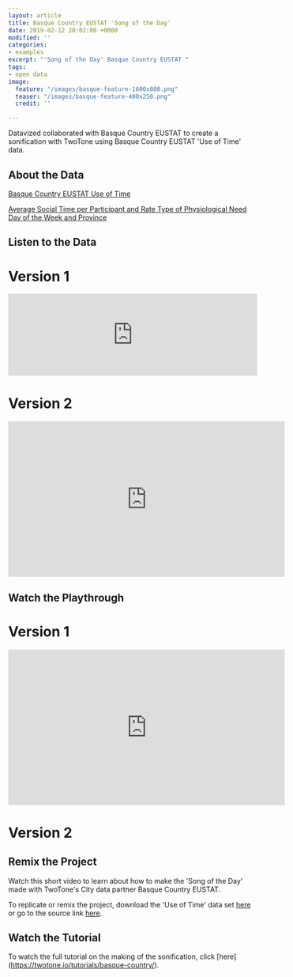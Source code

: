 ```yaml
---
layout: article
title: Basque Country EUSTAT 'Song of the Day'
date: 2019-02-12 20:02:00 +0000
modified: ''
categories:
- examples
excerpt: "'Song of the Day' Basque Country EUSTAT "
tags:
- open data
image:
  feature: "/images/basque-feature-1600x800.png"
  teaser: "/images/basque-feature-400x250.png"
  credit: ''

---
```

Datavized collaborated with Basque Country EUSTAT to create a sonification with TwoTone using Basque Country EUSTAT 'Use of Time' data. 

## About the Data

[Basque Country EUSTAT Use of Time](http://en.eustat.eus/estadisticas/tema_173/opt_0/tipo_1/ti_Use_of_time/temas.html "Basque Country EUSTAT Use of Time")

[Average Social Time per Participant and Rate Type of Physiological Need Day of the Week and Province](http://en.eustat.eus/elementos/ele0000400/Average_social_time_per_participant_and_rate_type_of_physiological_need_day_of_the_week_and_province_hhmm/tbl0000453_i.htm "Average Social Time per Participant and Rate Type of Physiological Need Day of the Week and Province")

## Listen to the Data

# Version 1
<iframe width="100%" height="166" scrolling="no" frameborder="no" allow="autoplay" src="https://w.soundcloud.com/player/?url=https%3A//api.soundcloud.com/tracks/575450994%3Fsecret_token%3Ds-8Qmb5&color=%23f57c00&auto_play=false&hide_related=false&show_comments=true&show_user=true&show_reposts=false&show_teaser=true"></iframe>

# Version 2
<iframe width="560" height="315" src="https://www.youtube.com/embed/Tl7xCO6eINU" frameborder="0" allow="accelerometer; autoplay; encrypted-media; gyroscope; picture-in-picture" allowfullscreen></iframe>

## Watch the Playthrough

# Version 1
<iframe width="560" height="315" src="https://www.youtube.com/embed/-_MZHNWBOsk" frameborder="0" allow="accelerometer; autoplay; encrypted-media; gyroscope; picture-in-picture" allowfullscreen></iframe>

# Version 2


## Remix the Project

Watch this short video to learn about how to make the 'Song of the Day' made with TwoTone's City data partner Basque Country EUSTAT.

To replicate or remix the project, download the 'Use of Time' data set [here](https://drive.google.com/open?id=1iKZqutJcmyz1QkxC1gOzyqY9t7K6elb4 "Use of Time data set ") or go to the source link [here](http://en.eustat.eus/elementos/ele0000400/Average_social_time_per_participant_and_rate_type_of_physiological_need_day_of_the_week_and_province_hhmm/tbl0000453_i.html "Basque Country EUSTAT 'Use of Time'").

## Watch the Tutorial

To watch the full tutorial on the making of the sonification, click [here] (https://twotone.io/tutorials/basque-country/). 